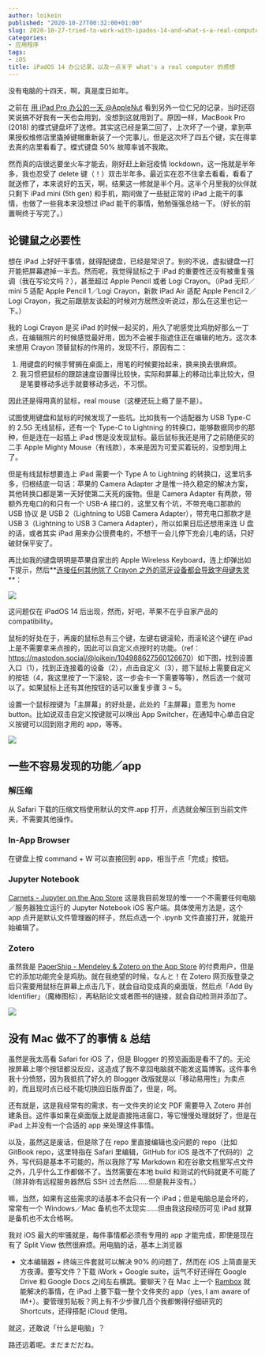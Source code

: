 ```yaml
---
author: loikein
published: "2020-10-27T00:32:00+01:00"
slug: 2020-10-27-tried-to-work-with-ipados-14-and-what-s-a-real-computer
categories:
- 应用程序
tags:
- iOS
title: iPadOS 14 办公记录，以及一点关于 what's a real computer 的感想
---
```

没有电脑的十四天，啊，真是度日如年。

之前在 [用 iPad Pro 办公的一天 @AppleNut](https://t.me/AppleNuts/703)
看到另外一位仁兄的记录，当时还窃笑说搞不好我有一天也会用到，没想到这就用到了。原因一样，MacBook
Pro (2018)
的蝶式键盘坏了送修。其实这已经是第二回了，上次坏了一个键，拿到苹果授权维修店里撬掉键帽重新装了一个完事儿，但是这次坏了四五个键，实在得拿去真的店里看看了。蝶式键盘 50% 故障率诚不我欺。  

然而真的店很远要坐火车才能去，刚好赶上新冠疫情 lockdown，这一拖就是半年多，我也忍受了 delete
键（！）双击半年多。最近实在忍不住拿去看看，看看了就送修了，本来说好的五天，啊，结果这一修就是半个月。这半个月里我的伙伴就只剩下 iPad mini (5th gen) 和手机，期间做了一些挺正常的 iPad
上能干的事情，也做了一些我本来没想过 iPad 能干的事情，勉勉强强总结一下。（好长的前置啊终于写完了。）

## 论键鼠之必要性

想在 iPad
上好好干事情，就得配键盘，已经是常识了。别的不说，虚拟键盘一打开能把屏幕遮掉一半去。然而呢，我觉得鼠标之于
iPad 的重要性还没有被重复强调（我在写论文吗？），甚至超过 Apple Pencil
或者 Logi Crayon。（iPad 无印／mini 5 适配 Apple Pencil 1／Logi
Crayon，新款 iPad Air 适配 Apple Pencil 2／Logi
Crayon，我之前跟朋友谈起的时候对方居然没听说过，那么在这里也记一下。）

我的 Logi Crayon 是买 iPad
的时候一起买的，用久了呢感觉比鸡肋好那么一丁点，在编辑照片的时候感觉最好用，因为不会被手指遮住正在编辑的地方。这次本来想用
Crayon 顶替鼠标的作用的，发现不行，原因有二：

1.  用键盘的时候手臂搁在桌面上，用笔的时候要抬起来，换来换去很麻烦。
2.  我习惯把鼠标的跟踪速度设置得比较快，实际和屏幕上的移动比率比较大，但是笔要移动多远手就要移动多远，不习惯。

因此还是得用真的鼠标，real mouse（这梗还玩上瘾了是不是）。

试图使用键盘和鼠标的时候发现了一些坑。比如我有一个适配器为 USB Type-C 的
2.5G 无线鼠标，还有一个 Type-C to Lightning
的转换口，能够数据同步的那种，但是连在一起插上 iPad
愣是没发现鼠标。最后鼠标我还是用了之前随便买的二手 Apple Mighty
Mouse（有线款），本来是因为可爱买着玩的，没想到用上了。

但是有线鼠标想要连上 iPad 需要一个 Type A to Lightning
的转换口，这里坑多多，归根结底一句话：苹果的 Camera Adapter
才是惟一持久稳定的解决方案，其他转换口都是第一天好使第二天死的废物。但是
Camera Adapter 有两款，带额外充电口的和只有一个 USB-A
接口的，这里又有个坑，不带充电口那款的 USB 协议 是 USB 2（Lightning to
USB Camera Adapter），带充电口那款才是 USB 3（Lightning to USB 3 Camera
Adapter），所以如果日后还想用来连 U 盘的话，或者其实 iPad
用来办公很费电的，不想干一会儿停下充会儿电的话，只好破财保平安了。

再比如我的键盘明明是苹果自家出的 Apple Wireless
Keyboard，连上却弹出如下提示，然后**<u>连接任何其他除了 Crayon
之外的蓝牙设备都会导致字母键失灵</u>**：

![](../images/2020-10-27-ipados-14-ban-gong-ji-lu-yi-ji-yi-dian-guan-yu-whats-a-real-computer-de-gan-xiang-%25E6%259C%25AA%25E5%2591%25BD%25E5%2590%258D.png)

这问题仅在 iPadOS 14 后出现，然而，好吧，苹果不在乎自家产品的
compatibility。

鼠标的好处在于，再废的鼠标总有三个键，左键右键滚轮，而滚轮这个键在 iPad
上是不需要拿来点按的，因此可以自定义点按时的功能。（ref：<https://mastodon.social/@loikein/104988627560126670>）如下图，找到设置入口（1），找到正连接着的设备（2），点击自定义（3），摁下鼠标上需要自定义的按钮（4，我这里按了一下滚轮，这一步会卡一下需要等等），然后选一个就可以了。如果鼠标上还有其他按钮的话可以重复步骤
3 ~ 5。

设置一个鼠标按键为「主屏幕」的好处是，此处的「主屏幕」意思为 home
button。比如说双击自定义按键就可以唤出 App
Switcher，在通知中心单击自定义按键可以回到刚才用的 app，等等。  

[![](../images/thumbnails/2020-10-27-ipados-14-ban-gong-ji-lu-yi-ji-yi-dian-guan-yu-whats-a-real-computer-de-gan-xiang-IMG_6355.JPG)](../images/2020-10-27-ipados-14-ban-gong-ji-lu-yi-ji-yi-dian-guan-yu-whats-a-real-computer-de-gan-xiang-IMG_6355.JPG)

## 一些不容易发现的功能／app 

### 解压缩

从 Safari 下载的压缩文档使用默认的文件.app
打开，点选就会解压到当前文件夹，不需要其他操作。

### In-App Browser

在键盘上按 command + W 可以直接回到 app，相当于点「完成」按钮。  

### Jupyter Notebook

[Carnets - Jupyter on the
App Store](https://apps.apple.com/us/app/carnets-jupyter/id1450994949)
这是我目前发现的惟一一个不需要任何电脑／服务器独立运行的 Jupyter
Notebook iOS 客户端。具体使用方法是，这个 app
点开是默认文件管理器的样子，然后点选一个 .ipynb
文件直接打开，就能开始编辑了。

### Zotero

虽然我是 [PaperShip - Mendeley & Zotero on the
App Store](https://apps.apple.com/app/papership/id631980748)
的付费用户，但是它的添加功能完全是鸡肋。就在我绝望的时候，なんと！在
Zotero
网页版登录之后只需要用鼠标在屏幕上点击几下，就会自动变成真的桌面版，然后点「Add
By
Identifier」（魔棒图标），再粘贴论文或者图书的链接，就会自动检测并添加了。

![](../images/2020-10-27-ipados-14-ban-gong-ji-lu-yi-ji-yi-dian-guan-yu-whats-a-real-computer-de-gan-xiang-IMG_6357.PNG)

## 没有 Mac 做不了的事情 & 总结 

虽然是我太高看 Safari for iOS 了，但是 Blogger
的预览画面是看不了的。无论按屏幕上哪个按钮都没反应，这造成了我不拿回电脑就不能发这篇博客。这件事令我十分愤怒，因为我抵抗了好久的
Blogger
改版就是以「移动易用性」为卖点的，而且现时点已经不能切换回旧版界面了，但是，呵。

还有就是，这是我经常有的需求，有一文件夹的论文 PDF 需要导入 Zotero
并创建条目。这件事如果在桌面版上就是直接拖进窗口，等它慢慢处理就好了，但是在
iPad 上并没有一个合适的 app 来处理这件事情。  

以及，虽然这是废话，但是除了在 repo 里直接编辑也没问题的 repo（比如
GitBook repo，这里特指在 Safari 里编辑，GitHub for iOS
是改不了代码的）之外，写代码是基本不可能的，所以我除了写 Markdown
和在谷歌文档里写点文件之外，几乎什么工作都做不了。当然需要在本地 build
和测试的代码就更不可能了（除非妳有远程服务器然后 SSH
过去然后……但是我并没有。）

嘛，当然，如果有这些需求的话基本不会只有一个
iPad；但是电脑总是会坏的，常常有一个 Windows／Mac
备机也不太现实……但由我这段经历可见 iPad 就算是备机也不太合格啊。

我对 iOS 最大的牢骚就是，每件事情都必须有专用的 app
才能完成，即使是现在有了 Split View 依然很麻烦。用电脑的话，基本上浏览器
+ 文本编辑器 + 终端三件套就可以解决 90% 的问题了，然而在 iOS
上简直是天方夜谭。要写文件？下载 iWork + Google suite，运气不好还得在
Google Drive 和 Google Docs 之间左右横跳。要聊天？在 Mac 上一个
[Rambox](https://github.com/ramboxapp/community-edition)
就能解决的事情，在 iPad 上要下载一整个文件夹的 app（yes, I am aware of
IM+）。要管理剪贴板？网上有不少步骤几百个我都懒得仔细研究的
Shortcuts，还得搭配 iCloud 使用。

就这，还敢说「什么是电脑」？

路还远着呢。まだまだだね。
